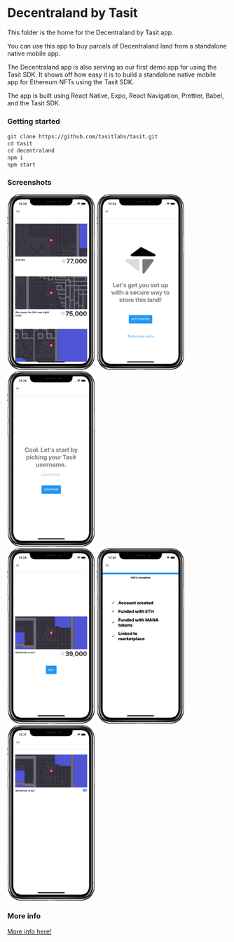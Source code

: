 # Decentraland by Tasit

This folder is the home for the Decentraland by Tasit app.

You can use this app to buy parcels of Decentraland land from a standalone native mobile app.

The Decentraland app is also serving as our first demo app for using the Tasit SDK. It shows off how easy it is to build a standalone native mobile app for Ethereum NFTs using the Tasit SDK.

The app is built using React Native, Expo, React Navigation, Prettier, Babel, and the Tasit SDK.

### Getting started

```
git clone https://github.com/tasitlabs/tasit.git
cd tasit
cd decentraland
npm i
npm start
```

### Screenshots

<div align="left">
  <img src="./assets/screenshots/ListLand.png" width="200" />
  <img src="./assets/screenshots/StartSetup.png" width="200" />
  <img src="./assets/screenshots/PickUsername.png" width="200" />
</div>

<div align="left">
  <img src="./assets/screenshots/BuyLand.png" width="200" />
  <img src="./assets/screenshots/MyProfile.png" width="200" />
  <img src="./assets/screenshots/MyLand.png" width="200" />
</div>

### More info

[More info here!](https://github.com/tasitlabs/tasit)
